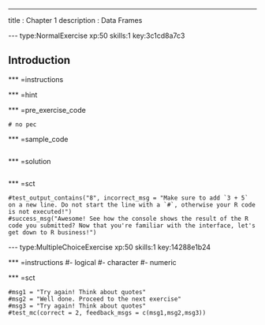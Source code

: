 ---
title       : Chapter 1
description : Data Frames

--- type:NormalExercise xp:50 skills:1 key:3c1cd8a7c3
## Introduction

*** =instructions


*** =hint


*** =pre_exercise_code
```{r}
# no pec
```

*** =sample_code
```{r}

```

*** =solution
```{r}

```

*** =sct
```{r}
#test_output_contains("8", incorrect_msg = "Make sure to add `3 + 5` on a new line. Do not start the line with a `#`, otherwise your R code is not executed!")
#success_msg("Awesome! See how the console shows the result of the R code you submitted? Now that you're familiar with the interface, let's get down to R business!")
```

--- type:MultipleChoiceExercise xp:50 skills:1 key:14288e1b24

*** =instructions
#- logical
#- character
#- numeric


*** =sct
```{r}
#msg1 = "Try again! Think about quotes"
#msg2 = "Well done. Proceed to the next exercise"
#msg3 = "Try again! Think about quotes"
#test_mc(correct = 2, feedback_msgs = c(msg1,msg2,msg3))
```

